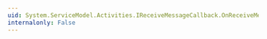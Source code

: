 ```yaml
---
uid: System.ServiceModel.Activities.IReceiveMessageCallback.OnReceiveMessage(System.ServiceModel.OperationContext,System.Activities.ExecutionProperties)
internalonly: False
---
```

